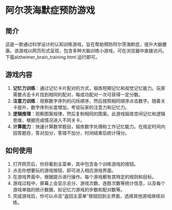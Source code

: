 # 阿尔茨海默症预防游戏

## 简介
这是一款通过科学设计的认知训练游戏，旨在帮助预防阿尔茨海默症，提升大脑健康。该游戏以网页形式呈现，包含多种大脑训练小游戏，可在浏览器中直接访问。下载alzheimer_brain_training.html 运行即可。

## 游戏内容
1. **记忆力训练**：通过记忆卡片配对的方式，锻炼短期记忆和视觉记忆能力。玩家需要点击卡片找到相同的配对，每成功配对一次可获得一定分数。
2. **注意力训练**：观察数字序列的闪烁顺序，然后按照相同顺序点击数字。随着关卡提升，数字序列长度增加，考验玩家的注意力和记忆力。
3. **逻辑推理**：观察图案规律，然后复制相同的图案。此游戏锻炼空间记忆和逻辑思维，根据完成情况进入不同关卡。
4. **计算能力**：快速计算数学题目，锻炼数字处理和工作记忆能力。在规定时间内回答题目，答对加分，答错不加分，时间结束后统计得分。

## 如何使用
1. 打开网页后，你将看到主菜单，其中包含各个训练游戏的按钮。
2. 点击你想要玩的游戏按钮，即可进入相应游戏界面。
3. 在游戏界面中，根据提示进行操作。每个游戏都有其特定的规则和目标。
4. 游戏过程中，屏幕上会显示总分、游戏次数、连胜次数等统计信息，以及每个游戏单独的统计数据，如记忆力游戏的步数和配对数等。
5. 完成游戏后，你可以点击“返回主菜单”按钮回到主界面，选择其他游戏继续训练。

